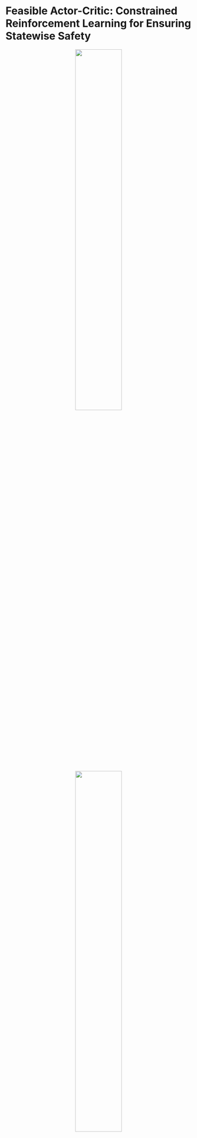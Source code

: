 # Feasible Actor-Critic: Constrained Reinforcement Learning for Ensuring Statewise Safety

<div align=center>
<img src="utils/walker.gif" width = 50%/>
<img src="utils/safexp.gif" width = 50%/>
</div>

This repository is the official implementation of Feasible Actor-Critic: Constrained Reinforcement Learning for Ensuring Statewise Safety. 
The code base of this implementation is the [Parallel Asynchronous Buffer-Actor-Learner (PABAL) architecture](https://github.com/idthanm/mpg),
which includes implementations of most common RL algorithms with the state-of-the-art high efficiency.
If you are interested in or want to contribute to PABAL, 

## Requirements

**Important information for installing the requirements:**
1. We test it successfully only on **Python 3.6**, and higher python version causes error with Safety Gym and TensorFlow 2.x. 
2. Make sure you have installed [MuJoCo and mujoco-py](https://github.com/openai/mujoco-py) properly.
3. Safety Gym and TensorFlow 2.x have conflict in numpy version. We test on numpy 1.17.5. If it runs with errors, pls check the numpy version.

To install requirements:

```setup
pip install -r requirements.txt
```

## Training

To train the model(s) in the paper, run this command:

```train
python train_scripts4fsac.py --env_id Safexp-PointButton1-v0 --seed 0
```


## Evaluation

To test and evaluate trained policies, run:

```test
python train_scripts4fsac.py --mode testing --test_dir <your_log_dir> --test_iter_list [3000000]
```



## Contributing

When contributing to this repository, please first discuss the change you wish to make via issue, email, or any other method with me before making a change.


